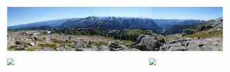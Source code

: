 ![banner with view from Mt. Rainier](https://github.com/ConWulf/ConWulf/raw/main/mt-rainier-pano.jpg)
  
  <img src="https://github-readme-stats.vercel.app/api?username=ConWulf&show_icons=true&theme=synthwave&line_height=30"/>
   <img width="34.2%" style="float:right" src="https://github-readme-stats.vercel.app/api/top-langs/?username=ConWulf&count_private=true&theme=synthwave">





<!--
- 🔭 I’m currently working on ...
- 🌱 I’m currently learning ...
- 👯 I’m looking to collaborate on ...
- 🤔 I’m looking for help with ...
- 💬 Ask me about ...
- 📫 How to reach me: ...
- 😄 Pronouns: ...
- ⚡ Fun fact: ...
-->
